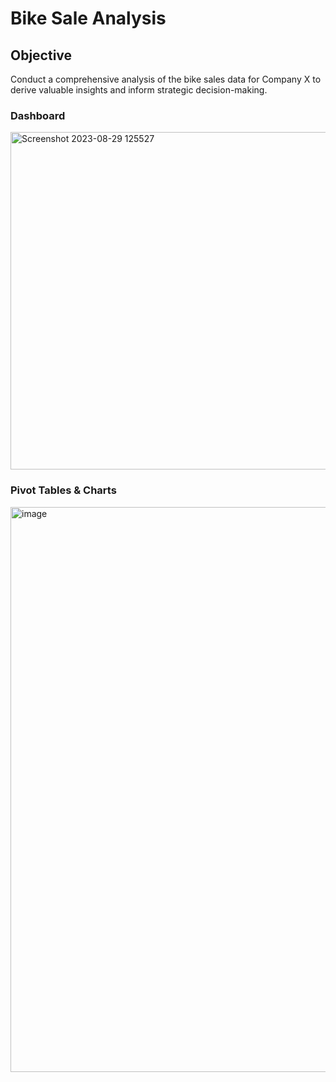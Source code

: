 # Bike Sale Analysis
## Objective
Conduct a comprehensive analysis of the bike sales data for Company X to derive valuable insights and inform strategic decision-making.

### Dashboard
<img width="540" alt="Screenshot 2023-08-29 125527" src="https://github.com/Ankitjangra4848/Portfolio_Projects/assets/109335109/76c179dd-c63c-4108-aa25-93e07426651f">

### Pivot Tables & Charts
<img width="904" alt="image" src="https://github.com/Ankitjangra4848/Portfolio_Projects/assets/109335109/8154e249-f8ea-4143-b63e-ac2f9545b552">
